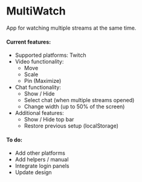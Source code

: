 # MultiWatch
App for watching multiple streams at the same time. 

#### Current features:
- Supported platforms: Twitch
- Video functionality:
   - Move
   - Scale
   - Pin (Maximize)
- Chat functionality:
   - Show / Hide
   - Select chat (when multiple streams opened)
   - Change width (up to 50% of the screen)
- Additional features:
   - Show / Hide top bar
   - Restore previous setup (localStorage)

#### To do:
- Add other platforms
- Add helpers / manual
- Integrate login panels
- Update design